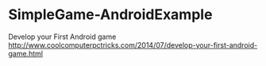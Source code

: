 SimpleGame-AndroidExample
=========================

Develop your First Android game<br>
http://www.coolcomputerpctricks.com/2014/07/develop-your-first-android-game.html
